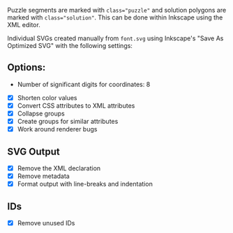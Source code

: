 Puzzle segments are marked with `class="puzzle"` and
solution polygons are marked with `class="solution"`.
This can be done within Inkscape using the XML editor.

Individual SVGs created manually from `font.svg`
using Inkscape's "Save As Optimized SVG" with the following settings:

## Options:

* Number of significant digits for coordinates: 8
* [x] Shorten color values
* [x] Convert CSS attributes to XML attributes
* [x] Collapse groups
* [x] Create groups for similar attributes
* [x] Work around renderer bugs

## SVG Output

* [x] Remove the XML declaration
* [x] Remove metadata
* [x] Format output with line-breaks and indentation

## IDs

* [x] Remove unused IDs
